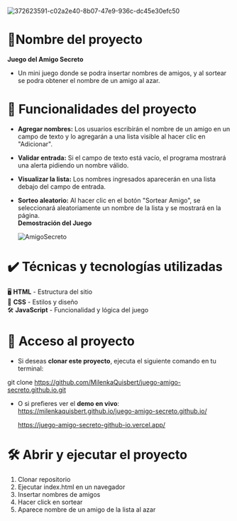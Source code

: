 ![372623591-c02a2e40-8b07-47e9-936c-dc45e30efc50](https://github.com/user-attachments/assets/959dfe1d-cd9e-4343-acb3-9b9d712a07e3)

# 📌Nombre del proyecto

**Juego del Amigo Secreto**
- Un mini juego donde se podra insertar nombres de amigos, y al sortear se podra obtener el nombre de un amigo al azar.
# 🔨 Funcionalidades del proyecto

- **Agregar nombres:** Los usuarios escribirán el nombre de un amigo en un campo de texto y lo agregarán a una lista visible al hacer clic en "Adicionar".

- **Validar entrada:** Si el campo de texto está vacío, el programa mostrará una alerta pidiendo un nombre válido.

- **Visualizar la lista:** Los nombres ingresados aparecerán en una lista debajo del campo de entrada.

- **Sorteo aleatorio:** Al hacer clic en el botón "Sortear Amigo", se seleccionará aleatoriamente un nombre de la lista y se mostrará en la página.  
  **Demostración del Juego**

  ![AmigoSecreto](https://github.com/user-attachments/assets/78efbc14-22a2-4097-8e2f-220995d20f04)


# ✔️ Técnicas y tecnologías utilizadas
🖥️ **HTML** - Estructura del sitio  
🎨 **CSS** - Estilos y diseño  
🛠️ **JavaScript** - Funcionalidad y lógica del juego 
# 📁 Acceso al proyecto
- Si deseas **clonar este proyecto**, ejecuta el siguiente comando en tu terminal:  

git clone https://github.com/MilenkaQuisbert/juego-amigo-secreto.github.io.git

- O si prefieres ver el **demo en vivo**:  
  https://milenkaquisbert.github.io/juego-amigo-secreto.github.io/

  https://juego-amigo-secreto-github-io.vercel.app/
# 🛠️ Abrir y ejecutar el proyecto
1. Clonar repositorio
2. Ejecutar index.html en un navegador
3. Insertar nombres de amigos
4. Hacer click en sortear
5. Aparece nombre de un amigo de la lista al azar
